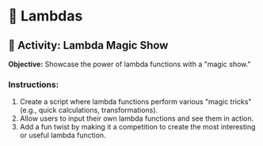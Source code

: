 # 🎩 Lambdas

## 🎯 Activity: Lambda Magic Show

**Objective:** Showcase the power of lambda functions with a "magic show."

### Instructions:
1. Create a script where lambda functions perform various "magic tricks" (e.g., quick calculations, transformations).
2. Allow users to input their own lambda functions and see them in action.
3. Add a fun twist by making it a competition to create the most interesting or useful lambda function.